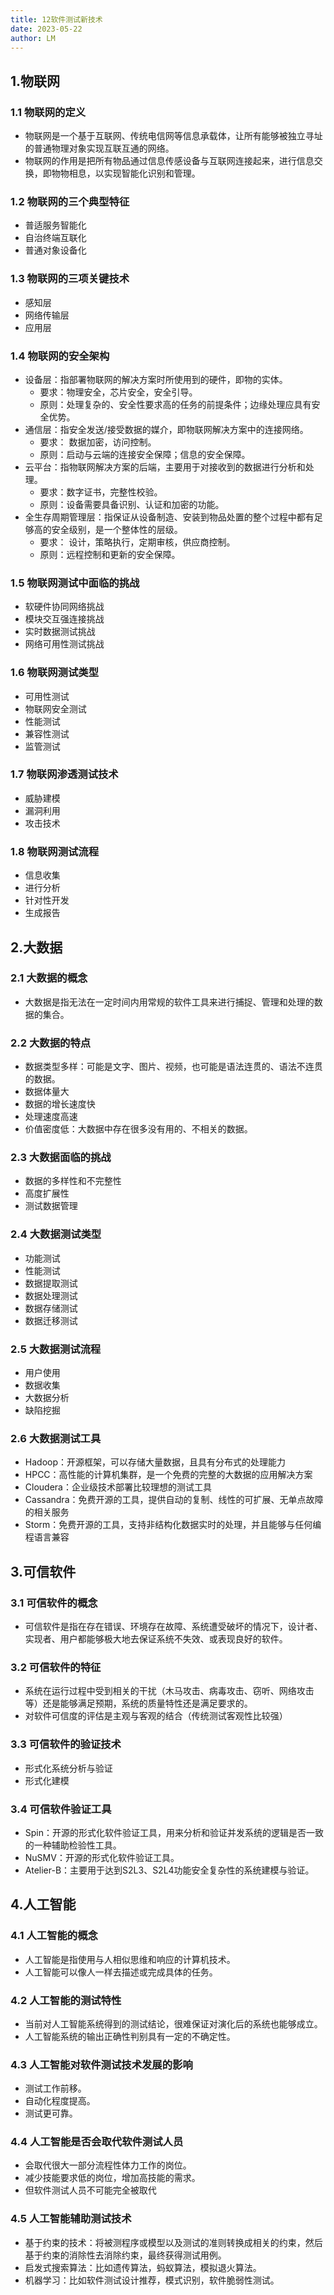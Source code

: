 ```yaml
---
title: 12软件测试新技术
date: 2023-05-22
author: LM
---
```


## 1.物联网

### 1.1 物联网的定义

- 物联网是一个基于互联网、传统电信网等信息承载体，让所有能够被独立寻址的普通物理对象实现互联互通的网络。
- 物联网的作用是把所有物品通过信息传感设备与互联网连接起来，进行信息交换，即物物相息，以实现智能化识别和管理。

### 1.2 物联网的三个典型特征

- 普适服务智能化
- 自治终端互联化
- 普通对象设备化

### 1.3 物联网的三项关键技术

- 感知层
- 网络传输层
- 应用层

### 1.4 物联网的安全架构

- 设备层：指部署物联网的解决方案时所使用到的硬件，即物的实体。
  - 要求：物理安全，芯片安全，安全引导。
  - 原则：处理复杂的、安全性要求高的任务的前提条件；边缘处理应具有安全优势。
- 通信层：指安全发送/接受数据的媒介，即物联网解决方案中的连接网络。
  - 要求： 数据加密，访问控制。
  - 原则：启动与云端的连接安全保障；信息的安全保障。
- 云平台：指物联网解决方案的后端，主要用于对接收到的数据进行分析和处理。
  - 要求：数字证书，完整性校验。
  - 原则：设备需要具备识别、认证和加密的功能。
- 全生存周期管理层：指保证从设备制造、安装到物品处置的整个过程中都有足够高的安全级别，是一个整体性的层级。
  - 要求： 设计，策略执行，定期审核，供应商控制。
  - 原则：远程控制和更新的安全保障。

### 1.5 物联网测试中面临的挑战

- 软硬件协同网络挑战
- 模块交互强连接挑战
- 实时数据测试挑战
- 网络可用性测试挑战

### 1.6 物联网测试类型

- 可用性测试
- 物联网安全测试
- 性能测试
- 兼容性测试
- 监管测试

### 1.7 物联网渗透测试技术

- 威胁建模
- 漏洞利用
- 攻击技术

### 1.8 物联网测试流程

- 信息收集
- 进行分析
- 针对性开发
- 生成报告

## 2.大数据

### 2.1 大数据的概念

- 大数据是指无法在一定时间内用常规的软件工具来进行捕捉、管理和处理的数据的集合。

### 2.2 大数据的特点

- 数据类型多样：可能是文字、图片、视频，也可能是语法连贯的、语法不连贯的数据。
- 数据体量大
- 数据的增长速度快
- 处理速度高速
- 价值密度低：大数据中存在很多没有用的、不相关的数据。

### 2.3 大数据面临的挑战

- 数据的多样性和不完整性
- 高度扩展性
- 测试数据管理

### 2.4 大数据测试类型

- 功能测试
- 性能测试
- 数据提取测试
- 数据处理测试
- 数据存储测试
- 数据迁移测试

### 2.5 大数据测试流程

- 用户使用
- 数据收集
- 大数据分析
- 缺陷挖掘

### 2.6 大数据测试工具

- Hadoop：开源框架，可以存储大量数据，且具有分布式的处理能力
- HPCC：高性能的计算机集群，是一个免费的完整的大数据的应用解决方案
- Cloudera：企业级技术部署比较理想的测试工具
- Cassandra：免费开源的工具，提供自动的复制、线性的可扩展、无单点故障的相关服务
- Storm：免费开源的工具，支持非结构化数据实时的处理，并且能够与任何编程语言兼容

## 3.可信软件

### 3.1 可信软件的概念

- 可信软件是指在存在错误、环境存在故障、系统遭受破坏的情况下，设计者、实现者、用户都能够极大地去保证系统不失效、或表现良好的软件。

### 3.2 可信软件的特征

- 系统在运行过程中受到相关的干扰（木马攻击、病毒攻击、窃听、网络攻击等）还是能够满足预期，系统的质量特性还是满足要求的。
- 对软件可信度的评估是主观与客观的结合（传统测试客观性比较强）

### 3.3 可信软件的验证技术

- 形式化系统分析与验证
- 形式化建模

### 3.4 可信软件验证工具

- Spin：开源的形式化软件验证工具，用来分析和验证并发系统的逻辑是否一致的一种辅助检验性工具。
- NuSMV：开源的形式化软件验证工具。
- Atelier-B：主要用于达到S2L3、S2L4功能安全复杂性的系统建模与验证。

## 4.人工智能

### 4.1 人工智能的概念

- 人工智能是指使用与人相似思维和响应的计算机技术。
- 人工智能可以像人一样去描述或完成具体的任务。

### 4.2 人工智能的测试特性

- 当前对人工智能系统得到的测试结论，很难保证对演化后的系统也能够成立。
- 人工智能系统的输出正确性判别具有一定的不确定性。

### 4.3 人工智能对软件测试技术发展的影响

- 测试工作前移。
- 自动化程度提高。
- 测试更可靠。

### 4.4 人工智能是否会取代软件测试人员

- 会取代很大一部分流程性体力工作的岗位。
- 减少技能要求低的岗位，增加高技能的需求。
- 但软件测试人员不可能完全被取代

### 4.5 人工智能辅助测试技术

- 基于约束的技术：将被测程序或模型以及测试的准则转换成相关的约束，然后基于约束的消除性去消除约束，最终获得测试用例。
- 启发式搜索算法：比如遗传算法，蚂蚁算法，模拟退火算法。
- 机器学习：比如软件测试设计推荐，模式识别，软件脆弱性测试。

